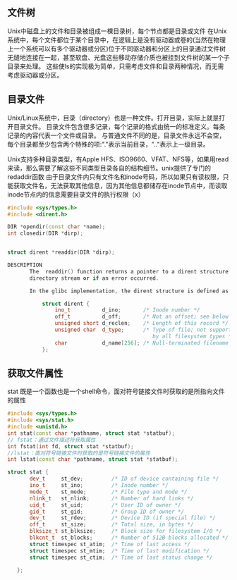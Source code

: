 ## 文件树
Unix中磁盘上的文件和目录被组成一棵目录树，每个节点都是目录或文件
在Unix系统中，每个文件都位于某个目录中，在逻辑上是没有驱动器或卷的(当然在物理上一个系统可以有多个驱动器或分区)位于不同驱动器和分区上的目录通过文件树无缝地连接在一起，甚至软盘、光盘这些移动存储介质也被挂到文件树的某一个子目录来处理。
这些使ls的实现极为简单，只需考虑文件和目录两种情况，而无需考虑驱动器或分区。

## 目录文件
Unix/Linux系统中，目录（directory）也是一种文件。打开目录，实际上就是打开目录文件。
目录文件包含很多记录，每个记录的格式由统一的标准定义。每条记录的内容代表一个文件或目录。
与普通文件不同的是，目录文件永远不会空，每个目录都至少包含两个特殊的项:"."表示当前目录，".."表示上一级目录。

Unix支持多种目录类型，有Apple HFS、ISO9660、VFAT、NFS等，如果用read来读，那么需要了解这些不同类型目录各自的结构细节。unix提供了专门的redaddir函数
由于目录文件内只有文件名和inode号码，所以如果只有读权限，只能获取文件名，无法获取其他信息，因为其他信息都储存在inode节点中，而读取inode节点内的信息需要目录文件的执行权限（x）
```cpp
#include <sys/types.h>
#include <dirent.h>

DIR *opendir(const char *name);
int closedir(DIR *dirp);


struct dirent *readdir(DIR *dirp);

DESCRIPTION
       The  readdir() function returns a pointer to a dirent structure representing the next directory entry in the directory stream pointed to by dirp.  It returns NULL on reaching the end of the
       directory stream or if an error occurred.

       In the glibc implementation, the dirent structure is defined as follows:

           struct dirent {
               ino_t          d_ino;       /* Inode number */
               off_t          d_off;       /* Not an offset; see below */
               unsigned short d_reclen;    /* Length of this record */
               unsigned char  d_type;      /* Type of file; not supported
                                              by all filesystem types */
               char           d_name[256]; /* Null-terminated filename */
           };
```

## 获取文件属性
stat  既是一个函数也是一个shell命令，面对符号链接文件时获取的是所指向文件的属性
```cpp
#include <sys/types.h>
#include <sys/stat.h>
#include <unistd.h>
int stat(const char *pathname, struct stat *statbuf);
// fstat：通过文件描述符获取属性
int fstat(int fd, struct stat *statbuf);
//lstat：面对符号链接文件时获取的是符号链接文件的属性
int lstat(const char *pathname, struct stat *statbuf);

struct stat {
	   dev_t     st_dev;         /* ID of device containing file */
	   ino_t     st_ino;         /* Inode number */
	   mode_t    st_mode;        /* File type and mode */
	   nlink_t   st_nlink;       /* Number of hard links */
	   uid_t     st_uid;         /* User ID of owner */
	   gid_t     st_gid;         /* Group ID of owner */
	   dev_t     st_rdev;        /* Device ID (if special file) */
	   off_t     st_size;        /* Total size, in bytes */
	   blksize_t st_blksize;     /* Block size for filesystem I/O */
	   blkcnt_t  st_blocks;      /* Number of 512B blocks allocated */
	   struct timespec st_atim;  /* Time of last access */
	   struct timespec st_mtim;  /* Time of last modification */
	   struct timespec st_ctim;  /* Time of last status change */

   };
```


